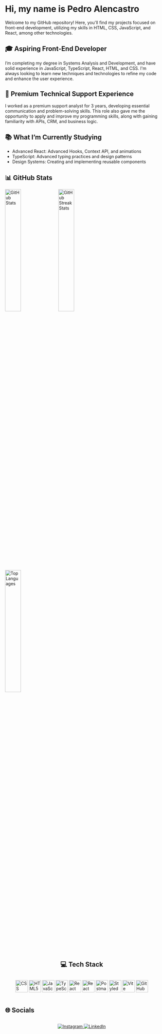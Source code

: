<!DOCTYPE html>
<html lang="pt-BR">
<head>
  <meta charset="UTF-8">
  <meta name="viewport" content="width=device-width, initial-scale=1.0">
</head>
<body>
<div class="container">
    <h1>Hi, my name is Pedro Alencastro</h1>
    <p>Welcome to my GitHub repository! Here, you'll find my projects focused on front-end development, utilizing my skills in HTML, CSS, JavaScript, and React, among other technologies.</p>
    <h2 class="section-title">🎓 Aspiring Front-End Developer</h2>
    <p>I’m completing my degree in Systems Analysis and Development, and have solid experience in JavaScript, TypeScript, React, HTML, and CSS. I'm always looking to learn new techniques and technologies to refine my code and enhance the user experience.</p>
    <h2 class="section-title">💼 Premium Technical Support Experience</h2>
    <p>I worked as a premium support analyst for 3 years, developing essential communication and problem-solving skills. This role also gave me the opportunity to apply and improve my programming skills, along with gaining familiarity with APIs, CRM, and business logic.</p>
    <h2 class="section-title">📚 What I’m Currently Studying</h2>
    <ul>
        <li>Advanced React: Advanced Hooks, Context API, and animations</li>
        <li>TypeScript: Advanced typing practices and design patterns</li>
        <li>Design Systems: Creating and implementing reusable components</li>
    </ul>
    <h2 class="section-title">📊 GitHub Stats</h2>
      <p>
        <img src="https://github-readme-stats.vercel.app/api?username=alencastroP&theme=midnight-purple&hide_border=true&include_all_commits=false&count_private=false" alt="GitHub Stats" style="display: inline-block; margin-right: 10px; width:32%">
        <img src="https://github-readme-streak-stats.herokuapp.com/?user=alencastroP&theme=midnight-purple&hide_border=true" alt="GitHub Streak Stats" style="display: inline-block; margin-right: 10px; width:32%">
        <img src="https://github-readme-stats.vercel.app/api/top-langs/?username=alencastroP&theme=midnight-purple&hide_border=true&include_all_commits=false&count_private=false&layout=compact" alt="Top Languages" style="display: inline-block; width:32%">
    <h2 class="section-title" style="display: flex;justify-content: center;
      flex-wrap: wrap; ">💻 Tech Stack</h2>
    <div class="tech-stack" style="display: flex; justify-content: center; flex-wrap: wrap">
      <p>
        <img style="width: 40px;" class="icon" src="https://cdn.jsdelivr.net/gh/devicons/devicon@latest/icons/css3/css3-plain.svg" alt="CSS" />
        <img style="width: 40px;" class="icon" src="https://cdn.jsdelivr.net/gh/devicons/devicon@latest/icons/html5/html5-plain.svg" alt="HTML5">
        <img style="width: 40px;" class="icon" src="https://cdn.jsdelivr.net/gh/devicons/devicon@latest/icons/javascript/javascript-plain.svg" alt="JavaScript">
        <img style="width: 40px;" class="icon" src="https://cdn.jsdelivr.net/gh/devicons/devicon@latest/icons/typescript/typescript-original.svg" alt="TypeScript">
        <img style="width: 40px;" class="icon" src="https://cdn.jsdelivr.net/gh/devicons/devicon@latest/icons/react/react-original.svg" alt="React">
        <img style="width: 40px;" class="icon" src="https://cdn.jsdelivr.net/gh/devicons/devicon@latest/icons/reactrouter/reactrouter-original-wordmark.svg" alt="React Router">
        <img style="width: 40px;" class="icon" src="https://cdn.jsdelivr.net/gh/devicons/devicon@latest/icons/postman/postman-original.svg" alt="Postman">
        <img style="width: 40px;" class="icon" src="https://avatars.githubusercontent.com/u/20658825?s=200&v=4" alt="Styled Components">
        <img style="width: 40px;" class="icon" src="https://cdn.jsdelivr.net/gh/devicons/devicon@latest/icons/vitejs/vitejs-original.svg" alt="Vite">
        <img style="width: 40px;" class="icon" src="https://cdn.jsdelivr.net/gh/devicons/devicon@latest/icons/github/github-original.svg" alt="GitHub">
      </p>
    </div>
    <h2 class="section-title">🌐 Socials</h2>
    <div class="socials" style="display: flex; justify-content: center; flex-wrap: wrap">
      <p>
        <a href="https://instagram.com/alencastrp" target="_blank">
          <img src="https://img.shields.io/badge/Instagram-%23E4405F.svg?logo=Instagram&logoColor=white" alt="Instagram">
        </a>
        <a href="https://linkedin.com/in/alencastrp" target="_blank">
          <img src="https://img.shields.io/badge/LinkedIn-%230077B5.svg?logo=linkedin&logoColor=white" alt="LinkedIn">
        </a>
      </p>
    </div>
</div>
</body>
</html>
